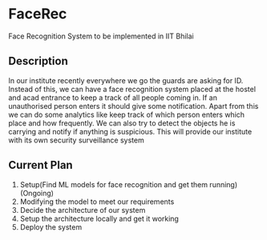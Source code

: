# FaceRec
Face Recognition System to be implemented in IIT Bhilai

## Description 
In our institute recently everywhere we go the guards are asking for ID. Instead of this, we can have a face recognition system placed at the hostel and acad entrance to keep a track of all people coming in. If an unauthorised person enters it should give some notification. Apart from this we can do some analytics like keep track of which person enters which place and how frequently. We can also try to detect the objects he is carrying and notify if anything is suspicious. This will provide our institute with its own security surveillance system

## Current Plan
1. Setup(Find ML models for face recognition and get them running) (Ongoing)
2. Modifying the model to meet our requirements
3. Decide the architecture of our system
4. Setup the architecture locally and get it working
5. Deploy the system

